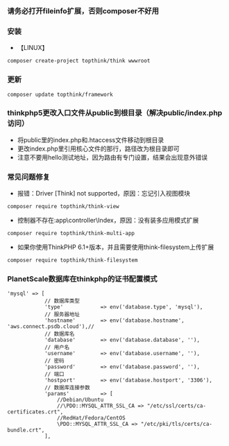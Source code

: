 ### 请务必打开fileinfo扩展，否则composer不好用
### 安装
- 【LINUX】
```
composer create-project topthink/think wwwroot
```
### 更新
```
composer update topthink/framework
```

### thinkphp5更改入口文件从public到根目录（解决public/index.php访问）
- 将public里的index.php和.htaccess文件移动到根目录
- 更改index.php里引用核心文件的那行，路径改为根目录即可
- 注意不要用hello测试地址，因为路由有专门设置，结果会出现意外错误
  
### 常见问题修复
- 报错：Driver [Think] not supported，原因：忘记引入视图模块
```
composer require topthink/think-view
```

- 控制器不存在:app\controller\Index，原因：没有装多应用模式扩展
```
composer require topthink/think-multi-app
```

- 如果你使用ThinkPHP 6.1+版本，并且需要使用think-filesystem上传扩展
```
composer require topthink/think-filesystem
```

### PlanetScale数据库在thinkphp的证书配置模式
```
'mysql' => [
            // 数据库类型
            'type'            => env('database.type', 'mysql'),
            // 服务器地址
            'hostname'        => env('database.hostname', 'aws.connect.psdb.cloud'),//
            // 数据库名
            'database'        => env('database.database', ''),
            // 用户名
            'username'        => env('database.username', ''),
            // 密码
            'password'        => env('database.password', ''),
            // 端口
            'hostport'        => env('database.hostport', '3306'),
            // 数据库连接参数
            'params'          => [
                //Debian/Ubuntu
                //\PDO::MYSQL_ATTR_SSL_CA => "/etc/ssl/certs/ca-certificates.crt",
                //RedHat/Fedora/CentOS
                \PDO::MYSQL_ATTR_SSL_CA => "/etc/pki/tls/certs/ca-bundle.crt",
            ],
```
